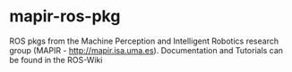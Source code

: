 # mapir-ros-pkg
ROS pkgs from the Machine Perception and Intelligent Robotics research group (MAPIR - http://mapir.isa.uma.es).
Documentation and Tutorials can be found in the ROS-Wiki
